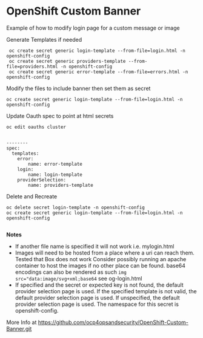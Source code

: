# OpenShift Custom Banner

Example of how to modify login page for a custom message or image

Generate Templates if needed
```
 oc create secret generic login-template --from-file=login.html -n openshift-config
 oc create secret generic providers-template --from-file=providers.html -n openshift-config
 oc create secret generic error-template --from-file=errors.html -n openshift-config

```
Modify the files to include banner then set them as secret

```
oc create secret generic login-template --from-file=login.html -n openshift-config
```

Update Oauth spec to point at html secrets

```
oc edit oauths cluster


-------- 
spec:
  templates:
    error:
        name: error-template
    login:
        name: login-template
    providerSelection:
        name: providers-template
```



Delete and Recreate
```
oc delete secret login-template -n openshift-config
oc create secret generic login-template --from-file=login.html -n openshift-config


```


**Notes**

-    If another file name is specified it will not work i.e.  mylogin.html
-    Images will need to be hosted from a place where a uri can reach them. Tested that Box does not work
     Consider possibly running an apache container to host the images if no other place can be found.
     base64 encodings can also be rendered as such `img src="data:image/svg+xml;base64`  see og-login.html
-    If specified and the secret or expected key is
     not found, the default provider selection page is used. If the specified
     template is not valid, the default provider selection page is used. If
     unspecified, the default provider selection page is used. The namespace for
     this secret is openshift-config.

More Info at 
https://github.com/ocp4opsandsecurity/OpenShift-Custom-Banner.git



